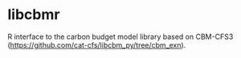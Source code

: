 # libcbmr
R interface to the carbon budget model library based on CBM-CFS3 (<https://github.com/cat-cfs/libcbm_py/tree/cbm_exn>).
